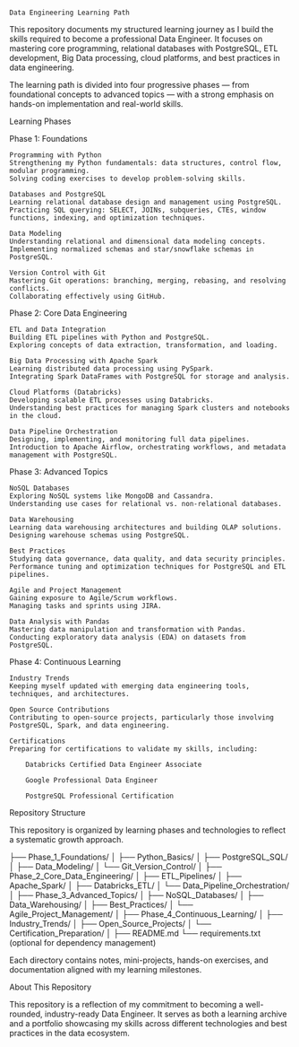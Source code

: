                                                                                           Data Engineering Learning Path

This repository documents my structured learning journey as I build the skills required to become a professional Data Engineer. It focuses on mastering core programming, relational databases with PostgreSQL, ETL development, Big Data processing, cloud platforms, and best practices in data engineering.

The learning path is divided into four progressive phases — from foundational concepts to advanced topics — with a strong emphasis on hands-on implementation and real-world skills.

Learning Phases

Phase 1: Foundations

    Programming with Python
    Strengthening my Python fundamentals: data structures, control flow, modular programming.
    Solving coding exercises to develop problem-solving skills.

    Databases and PostgreSQL
    Learning relational database design and management using PostgreSQL.
    Practicing SQL querying: SELECT, JOINs, subqueries, CTEs, window functions, indexing, and optimization techniques.

    Data Modeling
    Understanding relational and dimensional data modeling concepts.
    Implementing normalized schemas and star/snowflake schemas in PostgreSQL.

    Version Control with Git
    Mastering Git operations: branching, merging, rebasing, and resolving conflicts.
    Collaborating effectively using GitHub.

Phase 2: Core Data Engineering

    ETL and Data Integration
    Building ETL pipelines with Python and PostgreSQL.
    Exploring concepts of data extraction, transformation, and loading.

    Big Data Processing with Apache Spark
    Learning distributed data processing using PySpark.
    Integrating Spark DataFrames with PostgreSQL for storage and analysis.

    Cloud Platforms (Databricks)
    Developing scalable ETL processes using Databricks.
    Understanding best practices for managing Spark clusters and notebooks in the cloud.

    Data Pipeline Orchestration
    Designing, implementing, and monitoring full data pipelines.
    Introduction to Apache Airflow, orchestrating workflows, and metadata management with PostgreSQL.

Phase 3: Advanced Topics

    NoSQL Databases
    Exploring NoSQL systems like MongoDB and Cassandra.
    Understanding use cases for relational vs. non-relational databases.

    Data Warehousing
    Learning data warehousing architectures and building OLAP solutions.
    Designing warehouse schemas using PostgreSQL.

    Best Practices
    Studying data governance, data quality, and data security principles.
    Performance tuning and optimization techniques for PostgreSQL and ETL pipelines.

    Agile and Project Management
    Gaining exposure to Agile/Scrum workflows.
    Managing tasks and sprints using JIRA.

    Data Analysis with Pandas
    Mastering data manipulation and transformation with Pandas.
    Conducting exploratory data analysis (EDA) on datasets from PostgreSQL.

Phase 4: Continuous Learning

    Industry Trends
    Keeping myself updated with emerging data engineering tools, techniques, and architectures.

    Open Source Contributions
    Contributing to open-source projects, particularly those involving PostgreSQL, Spark, and data engineering.

    Certifications
    Preparing for certifications to validate my skills, including:

        Databricks Certified Data Engineer Associate

        Google Professional Data Engineer

        PostgreSQL Professional Certification

Repository Structure

This repository is organized by learning phases and technologies to reflect a systematic growth approach.

├── Phase_1_Foundations/
│   ├── Python_Basics/
│   ├── PostgreSQL_SQL/
│   ├── Data_Modeling/
│   └── Git_Version_Control/
│
├── Phase_2_Core_Data_Engineering/
│   ├── ETL_Pipelines/
│   ├── Apache_Spark/
│   ├── Databricks_ETL/
│   └── Data_Pipeline_Orchestration/
│
├── Phase_3_Advanced_Topics/
│   ├── NoSQL_Databases/
│   ├── Data_Warehousing/
│   ├── Best_Practices/
│   └── Agile_Project_Management/
│
├── Phase_4_Continuous_Learning/
│   ├── Industry_Trends/
│   ├── Open_Source_Projects/
│   └── Certification_Preparation/
│
├── README.md
└── requirements.txt (optional for dependency management)

Each directory contains notes, mini-projects, hands-on exercises, and documentation aligned with my learning milestones.

About This Repository

This repository is a reflection of my commitment to becoming a well-rounded, industry-ready Data Engineer. It serves as both a learning archive and a portfolio showcasing my skills across different technologies and best practices in the data ecosystem.
